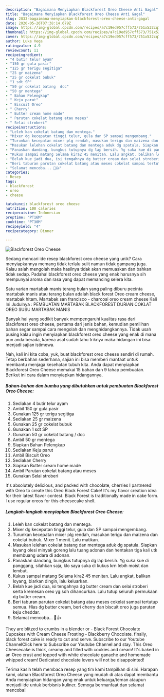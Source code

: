 ```yaml
---
description: "Bagaimana Menyiapkan Blackforest Oreo Cheese Anti Gagal"
title: "Bagaimana Menyiapkan Blackforest Oreo Cheese Anti Gagal"
slug: 2833-bagaimana-menyiapkan-blackforest-oreo-cheese-anti-gagal
date: 2020-05-26T07:38:14.679Z
image: https://img-global.cpcdn.com/recipes/a7c19ed957cff573/751x532cq70/blackforest-oreo-cheese-foto-resep-utama.jpg
thumbnail: https://img-global.cpcdn.com/recipes/a7c19ed957cff573/751x532cq70/blackforest-oreo-cheese-foto-resep-utama.jpg
cover: https://img-global.cpcdn.com/recipes/a7c19ed957cff573/751x532cq70/blackforest-oreo-cheese-foto-resep-utama.jpg
author: Luke Vega
ratingvalue: 4.9
reviewcount: 11
recipeingredient:
- "4 butir telur ayam"
- "150 gr gula pasir"
- "125 gr terigu segitiga"
- "25 gr maizena"
- "25 gr cokelat bubuk"
- "1 sdt SP"
- "50 gr cokelat batang  dcc"
- "50 gr mentega"
- " Bahan Pelengkap"
- " Keju parut"
- " Biscuit Oreo"
- " Cherry"
- " Butter cream home made"
- " Parutan cokelat batang atau meses"
- " Selai stroberi"
recipeinstructions:
- "Leleh kan cokelat batang dan mentega."
- "Mixer dg kecepatan tinggi telur, gula dan SP sampai mengembang."
- "Turunkan kecepatan mixer plg rendah, masukan terigu dan maizena dan cokelat bubuk. Mixer 1 menit. Lalu matikan."
- "Masukan lelehan cokelat batang dan mentega aduk dg spatula. Siapkan loyang olesi minyak goreng lalu tuang adonan dan hentakan tiga kali utk membuang udara di adonan."
- "Panaskan dandang, bungkus tutupnya dg lap bersih. Yg suka kue di panggang, silahkan saja, klo saya suka di kukus krn lebih moist dan lembut."
- "Kukus sampai matang Selama kira2 45 menitan. Lalu angkat, balikan loyang, biarkan dingin, lalu keluarkan."
- "Belah kue jadi dua, isi tengahnya dg butter cream dan selai stroberi serta kremesan oreo yg sdh dihancurkan. Lalu tutup seluruh permukaan dg butter cream."
- "Beri taburan parutan cokelat batang atau meses cokelat sampai tertutup semua. Hias dg butter cream, beri cherry dan biscuit oreo juga parutan keju cheddar."
- "Selamat mencoba... 🥰👍"
categories:
- Resep
tags:
- blackforest
- oreo
- cheese

katakunci: blackforest oreo cheese 
nutrition: 100 calories
recipecuisine: Indonesian
preptime: "PT16M"
cooktime: "PT30M"
recipeyield: "4"
recipecategory: Dinner

---
```



![Blackforest Oreo Cheese](https://img-global.cpcdn.com/recipes/a7c19ed957cff573/751x532cq70/blackforest-oreo-cheese-foto-resep-utama.jpg)

Sedang mencari ide resep blackforest oreo cheese yang unik? Cara menyiapkannya memang tidak terlalu sulit namun tidak gampang juga. Kalau salah mengolah maka hasilnya tidak akan memuaskan dan bahkan tidak sedap. Padahal blackforest oreo cheese yang enak harusnya sih mempunyai aroma dan rasa yang dapat memancing selera kita.

Satu varian martabak manis terang bulan yang paling diburu pecinta martabak manis atau terang bulan adalah black forest Oreo cream cheese, martabak hitam. Martabak san francisco - charcoal oreo cream cheese Kali Ini Judulnya : PEMBUATAN MARTABAK BLACKFOREST DURIAN COKLAT OREO SUSU MARTABAK MANIS

Banyak hal yang sedikit banyak mempengaruhi kualitas rasa dari blackforest oreo cheese, pertama dari jenis bahan, kemudian pemilihan bahan segar sampai cara mengolah dan menghidangkannya. Tidak usah pusing kalau ingin menyiapkan blackforest oreo cheese yang enak di mana pun anda berada, karena asal sudah tahu triknya maka hidangan ini bisa menjadi sajian istimewa.


Nah, kali ini kita coba, yuk, buat blackforest oreo cheese sendiri di rumah. Tetap berbahan sederhana, sajian ini bisa memberi manfaat untuk membantu menjaga kesehatan tubuh kita. Anda dapat menyiapkan Blackforest Oreo Cheese memakai 15 bahan dan 9 tahap pembuatan. Berikut ini cara dalam menyiapkan hidangannya.

<!--inarticleads1-->

##### Bahan-bahan dan bumbu yang dibutuhkan untuk pembuatan Blackforest Oreo Cheese:

1. Sediakan 4 butir telur ayam
1. Ambil 150 gr gula pasir
1. Gunakan 125 gr terigu segitiga
1. Sediakan 25 gr maizena
1. Gunakan 25 gr cokelat bubuk
1. Gunakan 1 sdt SP
1. Gunakan 50 gr cokelat batang / dcc
1. Ambil 50 gr mentega
1. Siapkan  Bahan Pelengkap
1. Sediakan  Keju parut
1. Ambil  Biscuit Oreo
1. Sediakan  Cherry
1. Siapkan  Butter cream home made
1. Ambil  Parutan cokelat batang atau meses
1. Gunakan  Selai stroberi


It&#39;s absolutely delicious, and packed with chocolate, cherries I partnered with Oreo to create this Oreo Black Forest Cake! It&#39;s my flavor creation idea for their latest flavor contest. Black Forest is traditionally made in cake form. I use regular oreos for this cheesecake shell. 

<!--inarticleads2-->

##### Langkah-langkah menyiapkan Blackforest Oreo Cheese:

1. Leleh kan cokelat batang dan mentega.
1. Mixer dg kecepatan tinggi telur, gula dan SP sampai mengembang.
1. Turunkan kecepatan mixer plg rendah, masukan terigu dan maizena dan cokelat bubuk. Mixer 1 menit. Lalu matikan.
1. Masukan lelehan cokelat batang dan mentega aduk dg spatula. Siapkan loyang olesi minyak goreng lalu tuang adonan dan hentakan tiga kali utk membuang udara di adonan.
1. Panaskan dandang, bungkus tutupnya dg lap bersih. Yg suka kue di panggang, silahkan saja, klo saya suka di kukus krn lebih moist dan lembut.
1. Kukus sampai matang Selama kira2 45 menitan. Lalu angkat, balikan loyang, biarkan dingin, lalu keluarkan.
1. Belah kue jadi dua, isi tengahnya dg butter cream dan selai stroberi serta kremesan oreo yg sdh dihancurkan. Lalu tutup seluruh permukaan dg butter cream.
1. Beri taburan parutan cokelat batang atau meses cokelat sampai tertutup semua. Hias dg butter cream, beri cherry dan biscuit oreo juga parutan keju cheddar.
1. Selamat mencoba... 🥰👍


They are blitzed to crumbs in a blender or - Black Forest Chocolate Cupcakes with Cream Cheese Frosting - Blackberry Chocolate. finally, black forest cake is ready to cut and serve. Subscribe to our Youtube ChannelClick here to Subscribe our Youtube Channel and stay. This Oreo Cheesecake is thick, creamy and filled with cookies and cream! It&#39;s baked in an Oreo crust and topped with white chocolate ganache and homemade whipped cream! Dedicated chocolate lovers will not be disappointed! 

Terima kasih telah membaca resep yang tim kami tampilkan di sini. Harapan kami, olahan Blackforest Oreo Cheese yang mudah di atas dapat membantu Anda menyiapkan hidangan yang enak untuk keluarga/teman ataupun menjadi ide untuk berbisnis kuliner. Semoga bermanfaat dan selamat mencoba!
